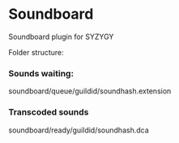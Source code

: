 # Soundboard

Soundboard plugin for SYZYGY

Folder structure:

### Sounds waiting:
soundboard/queue/guildid/soundhash.extension

### Transcoded sounds
soundboard/ready/guildid/soundhash.dca
